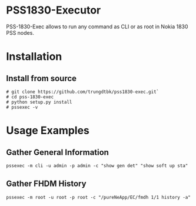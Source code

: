 # PSS1830-Executor

PSS-1830-Exec allows to run any command as CLI or as root in Nokia 1830 PSS nodes.

# Installation

## Install from source
  ```
  # git clone https://github.com/trungdtbk/pss1830-exec.git`
  # cd pss-1830-exec
  # python setup.py install
  # pssexec -v
  ```
  
# Usage Examples

## Gather General Information
`pssexec -m cli -u admin -p admin -c "show gen det" "show soft up sta"`

## Gather FHDM History
`pssexec -m root -u root -p root -c "/pureNeApp/EC/fmdh 1/1 history -a"`